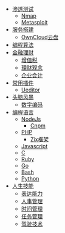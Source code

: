 * [渗透测试](#)
  * [Nmap](/data/penetration/nmap.md)
  * [Metasploit](/data/penetration/metasploit.md)
* [服务搭建](#)
  * [OwnCloud云盘](/data/sercies/)
* [编程算法](#)
* [金融理财](#)
  * [增值税](/data/finance/VAT.md)
  * [理财观念](/data/finance/mangeMoney.md)
  * [企业会计](/data/finance/README.md)
* [常用插件](#)
  * [Ueditor](/data/plugins/ueditor.md)
* [头脑风暴](#)
  * [数字编码](/data/brainTrain/digitCode.md)
* [编程语言](#)
  * [NodeJs](#)
    * [Cnpm](/data/program/nodejs/cnpm.md)
  * [PHP](#)
    * [Zix框架](/data/php/zix.md)
  * [Javascript](#)
  * [C](#)
  * [Ruby](#)
  * [Go](#)
  * [Bash](#)
  * [Python](#)
* [人生技能](#)
    * [表达能力]()
    * [人事管理]()
    * [时间管理]()
    * [任务管理]()
    * [驾驶技术]()

